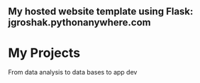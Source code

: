 My hosted website template using Flask: jgroshak.pythonanywhere.com
---------------------------------------------------------------------


# My Projects
From data analysis to data bases to app dev
